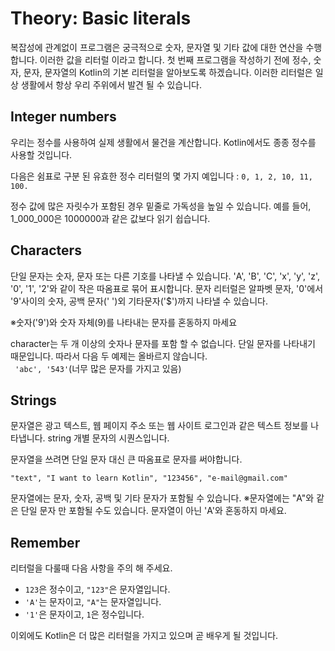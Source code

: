 # Theory: Basic literals

복잡성에 관계없이 프로그램은 궁극적으로 숫자, 문자열 및 기타 값에 대한 연산을 수행합니다. 이러한 값을 리터럴 이라고 합니다. 첫 번째 프로그램을 작성하기 전에 정수, 숫자, 문자, 문자열의 Kotlin의 기본 리터럴을 알아보도록 하겠습니다. 이러한 리터럴은 일상 생활에서 항상 우리 주위에서 발견 될 수 있습니다.


## Integer numbers
우리는 정수를 사용하여 실제 생활에서 물건을 계산합니다. Kotlin에서도 종종 정수를 사용할 것입니다.

다음은 쉼표로 구분 된 유효한 정수 리터럴의 몇 가지 예입니다 : `0, 1, 2, 10, 11, 100.`

정수 값에 많은 자릿수가 포함된 경우 밑줄로 가독성을 높일 수 있습니다. 예를 들어, 1_000_000은 1000000과 같은 값보다 읽기 쉽습니다.


## Characters
단일 문자는 숫자, 문자 또는 다른 기호를 나타낼 수 있습니다. 'A', 'B', 'C', 'x', 'y', 'z', '0', '1', '2'와 같이 작은 따옴표로 묶어 표시합니다. 문자 리터럴은 알파벳 문자, '0'에서 '9'사이의 숫자, 공백 문자(' ')외 기타문자('$')까지 나타낼 수 있습니다.

※숫자('9')와 숫자 자체(9)를 나타내는 문자를 혼동하지 마세요

character는 두 개 이상의 숫자나 문자를 포함 할 수 없습니다. 단일 문자를 나타내기 때문입니다. 따라서 다음 두 예제는 올바르지 않습니다.  
` 'abc', '543'`(너무 많은 문자를 가지고 있음) 

## Strings
문자열은 광고 텍스트, 웹 페이지 주소 또는 웹 사이트 로그인과 같은 텍스트 정보를 나타냅니다. string 개별 문자의 시퀀스입니다.

문자열을 쓰려면 단일 문자 대신 큰 따옴표로 문자를 써야합니다. 
```
"text", "I want to learn Kotlin", "123456", "e-mail@gmail.com"
```
문자열에는 문자, 숫자, 공백 및 기타 문자가 포함될 수 있습니다.
※문자열에는 "A"와 같은 단일 문자 만 포함될 수도 있습니다. 문자열이 아닌 'A'와 혼동하지 마세요.

## Remember

리터럴을 다룰때 다음 사항을 주의 해 주세요.

- `123`은 정수이고, `"123"`은 문자열입니다.
- `'A'`는 문자이고, `"A"`는 문자열입니다.
- `'1'`은 문자이고, `1`은 정수입니다.

이외에도 Kotlin은 더 많은 리터럴을 가지고 있으며 곧 배우게 될 것입니다.
